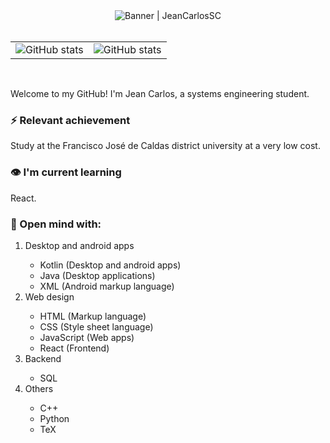 <div align="center">
  <img alt="Banner | JeanCarlosSC" src="https://i.imgur.com/34fiEUG.gif">
</div>

<br>

<table border="0">
  <tbody>
    <tr>
      <td border="0">
        <a>
          <img alt="GitHub stats" src="https://github-readme-stats.vercel.app/api?username=JeanCarlosSC&show_icons=true&hide_border=true&title_color=6CA0FF&icon_color=6CA0FF&bg_color=151515&text_color=c8c8c8" />
        </a>
      </td>
      <td border="0">
        <a>
          <img alt="GitHub stats" src="https://github-readme-stats.vercel.app/api/top-langs/?username=JeanCarlosSC&layout=compact&title_color=6CA0FF&icon_color=6CA0FF&bg_color=151515&text_color=c8c8c8&hide_border=tru)](https://github.com/anuraghazra/github-readme-stats">
        </a>
      </td>
    </tr>
  </tbody>
</table>

<br>

<p>
  Welcome to my GitHub! I'm Jean Carlos, a systems engineering student.
</p>

<h3> ⚡ Relevant achievement</h3>

<p> Study at the Francisco José de Caldas district university at a very low cost.</p>

<h3> 👁 I'm current learning</h3>

<p> React.</p>

<h3> 🧰 Open mind with:</h3>

<ol>
  <li>Desktop and android apps</li>

  <ul>
    <li>Kotlin (Desktop and android apps)</li>
    <li>Java (Desktop applications)</li>
    <li>XML (Android markup language)</li>
  </ul>
  
  <li>Web design</li>

  <ul>
    <li>HTML (Markup language)</li>
    <li>CSS (Style sheet language)</li>
    <li>JavaScript (Web apps)</li>
    <li>React (Frontend)</li>
  </ul>
  
  <li>Backend</li>

  <ul>
    <li>SQL</li>
  </ul>
  
  <li>Others</li>

  <ul>
    <li>C++</li>
    <li>Python</li>
    <li>TeX</li>
  </ul>

</ol>
